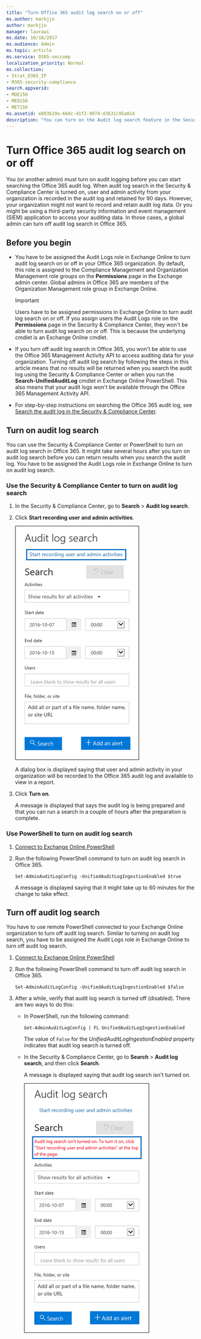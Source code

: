 ```yaml
---
title: "Turn Office 365 audit log search on or off"
ms.author: markjjo
author: markjjo
manager: laurawi
ms.date: 10/18/2017
ms.audience: Admin
ms.topic: article
ms.service: O365-seccomp
localization_priority: Normal
ms.collection: 
- Strat_O365_IP
- M365-security-compliance
search.appverid:
- MOE150
- MED150
- MET150
ms.assetid: e893b19a-660c-41f2-9074-d3631c95a014
description: "You can turn on the Audit log search feature in the Security & Compliance Center. If you change you mind, you can turn if off at any time. When Audit log search is off, admins can't search the Office 365 audit log for user and admin activity in your organization."
---
```


# Turn Office 365 audit log search on or off

You (or another admin) must turn on audit logging before you can start searching the Office 365 audit log. When audit log search in the Security & Compliance Center is turned on, user and admin activity from your organization is recorded in the audit log and retained for 90 days. However, your organization might not want to record and retain audit log data. Or you might be using a third-party security information and event management (SIEM) application to access your auditing data. In those cases, a global admin can turn off audit log search in Office 365.
  
## Before you begin

- You have to be assigned the Audit Logs role in Exchange Online to turn audit log search on or off in your Office 365 organization. By default, this role is assigned to the Compliance Management and Organization Management role groups on the **Permissions** page in the Exchange admin center. Global admins in Office 365 are members of the Organization Management role group in Exchange Online. 
    
    > [!IMPORTANT]
    > Users have to be assigned permissions in Exchange Online to turn audit log search on or off. If you assign users the Audit Logs role on the **Permissions** page in the Security & Compliance Center, they won't be able to turn audit log search on or off. This is because the underlying cmdlet is an Exchange Online cmdlet. 
  
- If you turn off audit log search in Office 365, you won't be able to use the Office 365 Management Activity API to access auditing data for your organization. Turning off audit log search by following the steps in this article means that no results will be returned when you search the audit log using the Security & Compliance Center or when you run the **Search-UnifiedAuditLog** cmdlet in Exchange Online PowerShell. This also means that your audit logs won't be available through the Office 365 Management Activity API.  
    
- For step-by-step instructions on searching the Office 365 audit log, see [Search the audit log in the Security & Compliance Center](search-the-audit-log-in-security-and-compliance.md).
    
## Turn on audit log search

You can use the Security & Compliance Center or PowerShell to turn on audit log search in Office 365. It might take several hours after you turn on audit log search before you can return results when you search the audit log. You have to be assigned the Audit Logs role in Exchange Online to turn on audit log search.
  
### Use the Security & Compliance Center to turn on audit log search

1. In the Security & Compliance Center, go to **Search** \> **Audit log search**.
    
2. Click **Start recording user and admin activities**.
    
    ![Click Start recording user and admin activities to turn on auditing](media/39a9d35f-88d0-4bbe-a962-0be2f838e2bf.png)
  
    A dialog box is displayed saying that user and admin activity in your organization will be recorded to the Office 365 audit log and available to view in a report. 
    
3. Click **Turn on**.
    
    A message is displayed that says the audit log is being prepared and that you can run a search in a couple of hours after the preparation is complete.
    
### Use PowerShell to turn on audit log search

1. [Connect to Exchange Online PowerShell](https://go.microsoft.com/fwlink/p/?LinkID=396554)
    
2. Run the following PowerShell command to turn on audit log search in Office 365.
    
    ```
    Set-AdminAuditLogConfig -UnifiedAuditLogIngestionEnabled $true
    ```

    A message is displayed saying that it might take up to 60 minutes for the change to take effect.
  
## Turn off audit log search

You have to use remote PowerShell connected to your Exchange Online organization to turn off audit log search. Similar to turning on audit log search, you have to be assigned the Audit Logs role in Exchange Online to turn off audit log search.
  
1. [Connect to Exchange Online PowerShell](https://go.microsoft.com/fwlink/p/?LinkID=396554)
    
2. Run the following PowerShell command to turn off audit log search in Office 365.
    
    ```
    Set-AdminAuditLogConfig -UnifiedAuditLogIngestionEnabled $false
    ```

3. After a while, verify that audit log search is turned off (disabled). There are two ways to do this:
    
    - In PowerShell, run the following command:

        ```
        Get-AdminAuditLogConfig | FL UnifiedAuditLogIngestionEnabled
        ```

        The value of  `False` for the  _UnifiedAuditLogIngestionEnabled_ property indicates that audit log search is turned off. 
    
    - In the Security & Compliance Center, go to **Search** \> **Audit log search**, and then click **Search**.
    
      A message is displayed saying that audit log search isn't turned on. 
    
      ![A message is displayed if auditing is turned off](media/dca53da6-1cbe-4fa3-9860-f0d674de9538.png)
